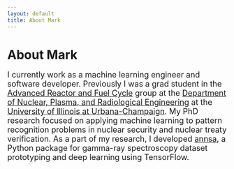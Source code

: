 ```yaml
---
layout: default
title: About Mark
---
```


<div class="post">
	<h1 class="pageTitle">About Mark</h1>
    <font size="4">
	<p>I currently work as a machine learning engineer and software developer. Previously I was a grad student in the <a href="http://arfc.github.io">Advanced Reactor and Fuel Cycle</a> group at the <a href="https://npre.illinois.edu/">Department of Nuclear, Plasma, and Radiological Engineering</a> at the <a href="https://illinois.edu/">University of Illinois at Urbana-Champaign</a>. My PhD research focused on applying machine learning to pattern recognition problems in nuclear security and nuclear treaty verification. As a part of my research, I developed <a href="https://github.com/arfc/annsa">annsa</a>, a Python package for gamma-ray spectroscopy dataset prototyping and deep learning using TensorFlow. 
    </font>
      
</div>

